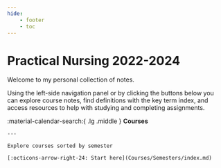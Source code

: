 ```yaml
---
hide: 
    - footer
    - toc
---
```


# Practical Nursing 2022-2024

Welcome to my personal collection of notes. 

Using the left-side navigation panel or by clicking the buttons below you can explore course notes, find definitions with the key term index, and access resources to help with studying and completing assignments.



<div class="grid cards" markdown>

:material-calendar-search:{ .lg .middle } __Courses__

    ---

    Explore courses sorted by semester

    [:octicons-arrow-right-24: Start here](Courses/Semesters/index.md)

</div>